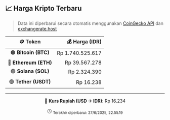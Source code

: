 

<!-- HARGA_KRIPTO -->
## 📈 Harga Kripto Terbaru

> Data ini diperbarui secara otomatis menggunakan [CoinGecko API](https://www.coingecko.com/) dan [exchangerate.host](https://exchangerate.host/)

<div align="center">

| 🪙 Token | 💰 Harga (IDR) |
|:------:|---------------:|
| 🟠 **Bitcoin (BTC)**   | Rp 1.740.525.617 |
| 🔵 **Ethereum (ETH)**  | Rp 39.567.278 |
| 🟣 **Solana (SOL)**    | Rp 2.324.390 |
| 🟢 **Tether (USDT)**   | Rp 16.238 |

---

💱 **Kurs Rupiah (USD → IDR)**: Rp 16.234

🕒 <sub>Terakhir diperbarui: 27/6/2025, 22.55.19</sub>

</div>
<!-- /HARGA_KRIPTO -->